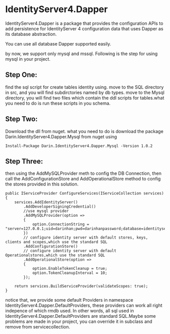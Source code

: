 # IdentityServer4.Dapper

IdentityServer4.Dapper is a package that provides the configuration APIs to add persistence for IdentityServer 4 configuration data that uses Dapper as its database abstraction.

You can use all database Dapper supported easily.

by now, we support only mysql and mssql.
Following is the step for using mysql in your project.
## Step One:
find the sql script for create tables identity using.
move to the SQL directory in src, and you will find subdirctories named by db types.
move to the Mysql directory, you will find two files which contain the ddl scripts for tables.what you need to do is run these scripts in you schema.

## Step Two:
Download the dll from nuget.
what you need to do is download the package Darin.IdentityServer4.Dapper.Mysql from nuget using 
```
Install-Package Darin.IdentityServer4.Dapper.Mysql -Version 1.0.2 
```
## Step Three:
then using the AddMySQLProvider meth to config the DB Connection, then call the AddConfigurationStore and AddOperationalStore method to config the stores provided in this solution.
```
public IServiceProvider ConfigureServices(IServiceCollection services)
{
    services.AddIdentityServer()
        .AddDeveloperSigningCredential()
        //use mysql provider
        .AddMySQLProvider(option =>
        {
            option.ConnectionString = "server=127.0.0.1;uid=darinhan;pwd=darinhanpassword;database=identityserver4;SslMode=None;";
        })
        // configure identity server with default stores, keys, clients and scopes,which use the standard SQL
        .AddConfigurationStore()
        // configure identity server with default Operationalstores,which use the standard SQL
        .AddOperationalStore(option =>
        {
            option.EnableTokenCleanup = true;
            option.TokenCleanupInterval = 10;
        });

    return services.BuildServiceProvider(validateScopes: true);
}
```

notice that, we provide some default Providers in namespace IdentityServer4.Dapper.DefaultProviders, these providers can work all right indepence of which rmdb used. In other words, all sql used in IdentityServer4.Dapper.DefaultProviders are standard SQL.Maybe some problems are made in your project, you can override it in subclass and remove from servicecollection.

